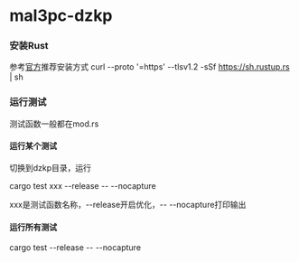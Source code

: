 # mal3pc-dzkp

### 安装Rust
参考[官方](https://www.rust-lang.org/zh-CN/tools/install)推荐安装方式
curl --proto '=https' --tlsv1.2 -sSf https://sh.rustup.rs | sh

### 运行测试
测试函数一般都在mod.rs

#### 运行某个测试
切换到dzkp目录，运行

cargo test xxx --release -- --nocapture

xxx是测试函数名称，--release开启优化，-- --nocapture打印输出

#### 运行所有测试
cargo test --release -- --nocapture